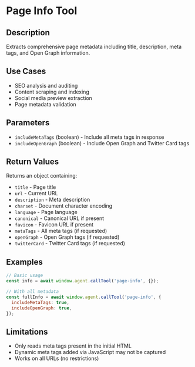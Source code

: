 # Page Info Tool

## Description

Extracts comprehensive page metadata including title, description, meta tags, and Open Graph information.

## Use Cases

- SEO analysis and auditing
- Content scraping and indexing
- Social media preview extraction
- Page metadata validation

## Parameters

- `includeMetaTags` (boolean) - Include all meta tags in response
- `includeOpenGraph` (boolean) - Include Open Graph and Twitter Card tags

## Return Values

Returns an object containing:

- `title` - Page title
- `url` - Current URL
- `description` - Meta description
- `charset` - Document character encoding
- `language` - Page language
- `canonical` - Canonical URL if present
- `favicon` - Favicon URL if present
- `metaTags` - All meta tags (if requested)
- `openGraph` - Open Graph tags (if requested)
- `twitterCard` - Twitter Card tags (if requested)

## Examples

```javascript
// Basic usage
const info = await window.agent.callTool('page-info', {});

// With all metadata
const fullInfo = await window.agent.callTool('page-info', {
  includeMetaTags: true,
  includeOpenGraph: true,
});
```

## Limitations

- Only reads meta tags present in the initial HTML
- Dynamic meta tags added via JavaScript may not be captured
- Works on all URLs (no restrictions)
